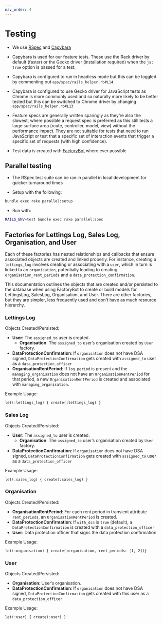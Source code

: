 ```yaml
---
nav_order: 4
---
```


# Testing

- We use [RSpec](https://rspec.info/) and [Capybara](https://teamcapybara.github.io/capybara/)

- Capybara is used for our feature tests. These use the Rack driver by default (faster) or the Gecko driver (installation required) when the `js: true` option is passed for a test.

- Capybara is configured to run in headless mode but this can be toggled by commenting out `app/spec/rails_helper.rb#L14`

- Capybara is configured to use Gecko driver for JavaScript tests as Chrome is more commonly used and so naturally more likely to be better tested but this can be switched to Chrome driver by changing `app/spec/rails_helper.rb#L13`

- Feature specs are generally written sparingly as they’re also the slowest, where possible a request spec is preferred as this still tests a large surface area (route, controller, model, view) without the performance impact. They are not suitable for tests that need to run JavaScript or test that a specific set of interaction events that trigger a specific set of requests (with high confidence).

- Test data is created with [FactoryBot](https://github.com/thoughtbot/factory_bot) where ever possible

## Parallel testing

- The RSpec test suite can be ran in parallel in local development for quicker turnaround times

- Setup with the following:

```sh
bundle exec rake parallel:setup
```

- Run with:

```sh
RAILS_ENV=test bundle exec rake parallel:spec
```

## Factories for Lettings Log, Sales Log, Organisation, and User

Each of these factories has nested relationships and callbacks that ensure associated objects are created and linked properly. For instance, creating a `lettings_log` involves creating or associating with a `user`, which in turn is linked to an `organisation`, potentially leading to creating `organisation_rent_periods` and a `data_protection_confirmation`.

This documentation outlines the objects that are created and/or persisted to the database when using FactoryBot to create or build models for LettingsLog, SalesLog, Organisation, and User. There are other factories, but they are simpler, less frequently used and don't have as much resource hierarchy.

### Lettings Log

Objects Created/Persisted:

- **User**: The `assigned_to` user is created.
  - **Organisation**: The `assigned_to` user’s organisation created by `User` factory.
- **DataProtectionConfirmation**: If `organisation` does not have DSA signed, `DataProtectionConfirmation` gets created with `assigned_to` user as a `data_protection_officer`
- **OrganisationRentPeriod**: If `log.period` is present and the `managing_organisation` does not have an `OrganisationRentPeriod` for that period, a new `OrganisationRentPeriod` is created and associated with `managing_organisation`.

Example Usage:

```
let(:lettings_log) { create(:lettings_log) }
```

### Sales Log

Objects Created/Persisted:

- **User**: The `assigned_to` user is created.
  - **Organisation**: The `assigned_to` user’s organisation created by `User` factory.
- **DataProtectionConfirmation**: If `organisation` does not have DSA signed, `DataProtectionConfirmation` gets created with `assigned_to` user as a `data_protection_officer`

Example Usage:

```
let(:sales_log) { create(:sales_log) }
```

### Organisation

Objects Created/Persisted:

- **OrganisationRentPeriod**: For each rent period in transient attribute `rent_periods`, an `OrganisationRentPeriod` is created.
- **DataProtectionConfirmation**: If `with_dsa` is `true` (default), a `DataProtectionConfirmation` is created with a `data_protection_officer`
- **User**: Data protection officer that signs the data protection confirmation

Example Usage:

```
let(:organisation) { create(:organisation, rent_periods: [1, 2])}
```

### User

Objects Created/Persisted:

- **Organisation**: User’s organisation.
- **DataProtectionConfirmation**: If `organisation` does not have DSA signed, `DataProtectionConfirmation` gets created with this user as a `data_protection_officer`

Example Usage:

```
let(:user) { create(:user) }
```
